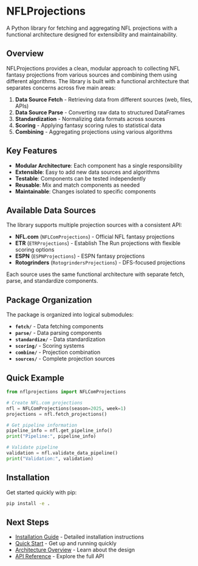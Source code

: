 # NFLProjections

A Python library for fetching and aggregating NFL projections with a functional architecture designed for extensibility and maintainability.

## Overview

NFLProjections provides a clean, modular approach to collecting NFL fantasy projections from various sources and combining them using different algorithms. The library is built with a functional architecture that separates concerns across five main areas:

1. **Data Source Fetch** - Retrieving data from different sources (web, files, APIs)
2. **Data Source Parse** - Converting raw data to structured DataFrames  
3. **Standardization** - Normalizing data formats across sources
4. **Scoring** - Applying fantasy scoring rules to statistical data
5. **Combining** - Aggregating projections using various algorithms

## Key Features

- **Modular Architecture**: Each component has a single responsibility
- **Extensible**: Easy to add new data sources and algorithms
- **Testable**: Components can be tested independently
- **Reusable**: Mix and match components as needed
- **Maintainable**: Changes isolated to specific components

## Available Data Sources

The library supports multiple projection sources with a consistent API:

- **NFL.com** (`NFLComProjections`) - Official NFL fantasy projections
- **ETR** (`ETRProjections`) - Establish The Run projections with flexible scoring options  
- **ESPN** (`ESPNProjections`) - ESPN fantasy projections
- **Rotogrinders** (`RotogrindersProjections`) - DFS-focused projections

Each source uses the same functional architecture with separate fetch, parse, and standardize components.

## Package Organization

The package is organized into logical submodules:

- **`fetch/`** - Data fetching components
- **`parse/`** - Data parsing components  
- **`standardize/`** - Data standardization
- **`scoring/`** - Scoring systems
- **`combine/`** - Projection combination
- **`sources/`** - Complete projection sources

## Quick Example

```python
from nflprojections import NFLComProjections

# Create NFL.com projections
nfl = NFLComProjections(season=2025, week=1)
projections = nfl.fetch_projections()

# Get pipeline information  
pipeline_info = nfl.get_pipeline_info()
print("Pipeline:", pipeline_info)

# Validate pipeline
validation = nfl.validate_data_pipeline()
print("Validation:", validation)
```

## Installation

Get started quickly with pip:

```bash
pip install -e .
```

## Next Steps

- [Installation Guide](installation.md) - Detailed installation instructions
- [Quick Start](quickstart.md) - Get up and running quickly
- [Architecture Overview](architecture/overview.md) - Learn about the design
- [API Reference](api/sources.md) - Explore the full API